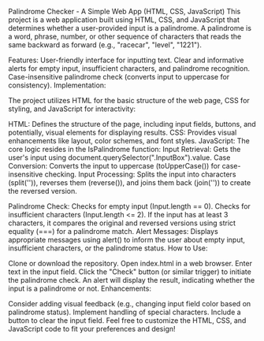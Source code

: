 Palindrome Checker - A Simple Web App (HTML, CSS, JavaScript)
This project is a web application built using HTML, CSS, and JavaScript that determines whether a user-provided input is a palindrome. A palindrome is a word, phrase, number, or other sequence of characters that reads the same backward as forward (e.g., "racecar", "level", "1221").

Features:
User-friendly interface for inputting text.
Clear and informative alerts for empty input, insufficient characters, and palindrome recognition.
Case-insensitive palindrome check (converts input to uppercase for consistency).
Implementation:

The project utilizes HTML for the basic structure of the web page, CSS for styling, and JavaScript for interactivity:

HTML: Defines the structure of the page, including input fields, buttons, and potentially, visual elements for displaying results.
CSS: Provides visual enhancements like layout, color schemes, and font styles.
JavaScript: The core logic resides in the IsPalindrome function:
Input Retrieval: Gets the user's input using document.querySelector(".InputBox").value.
Case Conversion: Converts the input to uppercase (toUpperCase()) for case-insensitive checking.
Input Processing: Splits the input into characters (split('')), reverses them (reverse()), and joins them back (join('')) to create the reversed version.

Palindrome Check:
Checks for empty input (Input.length == 0).
Checks for insufficient characters (Input.length <= 2).
If the input has at least 3 characters, it compares the original and reversed versions using strict equality (===) for a palindrome match.
Alert Messages: Displays appropriate messages using alert() to inform the user about empty input, insufficient characters, or the palindrome status.
How to Use:

Clone or download the repository.
Open index.html in a web browser.
Enter text in the input field.
Click the "Check" button (or similar trigger) to initiate the palindrome check.
An alert will display the result, indicating whether the input is a palindrome or not.
Enhancements:

Consider adding visual feedback (e.g., changing input field color based on palindrome status).
Implement handling of special characters.
Include a button to clear the input field.
Feel free to customize the HTML, CSS, and JavaScript code to fit your preferences and design!

